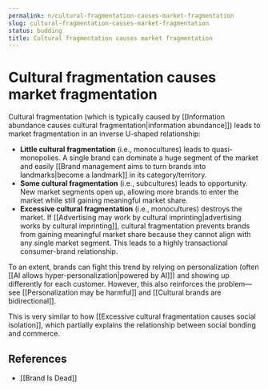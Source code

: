 ```yaml
---
permalink: n/cultural-fragmentation-causes-market-fragmentation
slug: cultural-fragmentation-causes-market-fragmentation
status: budding
title: Cultural fragmentation causes market fragmentation
---
```

# Cultural fragmentation causes market fragmentation

Cultural fragmentation (which is typically caused by [[Information abundance causes cultural fragmentation|information abundance]]) leads to market fragmentation in an inverse U-shaped relationship:

- **Little cultural fragmentation** (i.e., monocultures) leads to quasi-monopolies. A single brand can dominate a huge segment of the market and easily [[Brand management aims to turn brands into landmarks|become a landmark]] in its category/territory.
- **Some cultural fragmentation** (i.e., subcultures) leads to opportunity. New market segments open up, allowing more brands to enter the market while still gaining meaningful market share.
- **Excessive cultural fragmentation** (i.e., monocultures) destroys the market. If [[Advertising may work by cultural imprinting|advertising works by cultural imprinting]], cultural fragmentation prevents brands from gaining meaningful market share because they cannot align with any single market segment. This leads to a highly transactional consumer-brand relationship.

To an extent, brands can fight this trend by relying on personalization (often [[AI allows hyper-personalization|powered by AI]]) and showing up differently for each customer. However, this also reinforces the problem—see [[Personalization may be harmful]] and [[Cultural brands are bidirectional]].

This is very similar to how [[Excessive cultural fragmentation causes social isolation]], which partially explains the relationship between social bonding and commerce.

## References

- [[Brand Is Dead]]

